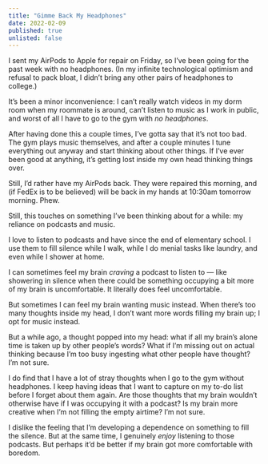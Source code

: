 ```yaml
---
title: "Gimme Back My Headphones"
date: 2022-02-09
published: true
unlisted: false
---
```


I sent my AirPods to Apple for repair on Friday, so I’ve been going for the past week with no headphones. (In my infinite technological optimism and refusal to pack bloat, I didn’t bring any other pairs of headphones to college.)

It’s been a minor inconvenience: I can’t really watch videos in my dorm room when my roommate is around, can’t listen to music as I work in public, and worst of all I have to go to the gym with _no headphones_.

After having done this a couple times, I’ve gotta say that it’s not too bad. The gym plays music themselves, and after a couple minutes I tune everything out anyway and start thinking about other things. If I’ve ever been good at anything, it’s getting lost inside my own head thinking things over.

Still, I’d rather have my AirPods back. They were repaired this morning, and (if FedEx is to be believed) will be back in my hands at 10:30am tomorrow morning. Phew.

Still, this touches on something I’ve been thinking about for a while: my reliance on podcasts and music.

I love to listen to podcasts and have since the end of elementary school. I use them to fill silence while I walk, while I do menial tasks like laundry, and even while I shower at home.

I can sometimes feel my brain _craving_ a podcast to listen to — like showering in silence when there could be something occupying a bit more of my brain is uncomfortable. It literally does feel uncomfortable.

But sometimes I can feel my brain wanting music instead. When there’s too many thoughts inside my head, I don’t want more words filling my brain up; I opt for music instead.

But a while ago, a thought popped into my head: what if all my brain’s alone time is taken up by other people’s words? What if I’m missing out on actual thinking because I’m too busy ingesting what other people have thought? I’m not sure.

I do find that I have a lot of stray thoughts when I go to the gym without headphones. I keep having ideas that I want to capture on my to-do list before I forget about them again. Are those thoughts that my brain wouldn’t otherwise have if I was occupying it with a podcast? Is my brain more creative when I’m not filling the empty airtime? I’m not sure.

I dislike the feeling that I’m developing a dependence on something to fill the silence. But at the same time, I genuinely _enjoy_ listening to those podcasts. But perhaps it’d be better if my brain got more comfortable with boredom.

